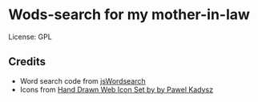 Wods-search for my mother-in-law
================================

License: GPL


Credits
-------

* Word search code from [jsWordsearch](http://jswordsearch.sourceforge.net/)
* Icons from [Hand Drawn Web Icon Set by by Pawel Kadysz](https://www.iconfinder.com/icons/66835/note_search_icon)

